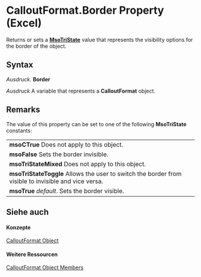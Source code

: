 
# CalloutFormat.Border Property (Excel)

Returns or sets a  **[MsoTriState](http://msdn.microsoft.com/library/2036cfc9-be7d-e05c-bec7-af05e3c3c515%28Office.15%29.aspx)** value that represents the visibility options for the border of the object.


## Syntax

 _Ausdruck_. **Border**

 _Ausdruck_ A variable that represents a **CalloutFormat** object.


## Remarks

The value of this property can be set to one of the following  **MsoTriState** constants:


||
|:-----|
|**msoCTrue** Does not apply to this object.|
|**msoFalse** Sets the border invisible.|
|**msoTriStateMixed** Does not apply to this object.|
|**msoTriStateToggle** Allows the user to switch the border from visible to invisible and vice versa.|
|**msoTrue** _default_. Sets the border visible.|

## Siehe auch


#### Konzepte


[CalloutFormat Object](d9d7d279-04ef-dbee-23cd-ddd606ed917d.md)
#### Weitere Ressourcen


[CalloutFormat Object Members](http://msdn.microsoft.com/library/29203369-3128-3336-6e78-d1853c4619a6%28Office.15%29.aspx)